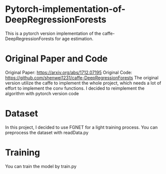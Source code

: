 # Pytorch-implementation-of-DeepRegressionForests
This is a pytorch version implementation of the caffe-DeepRegressionForests for age estimation.

# Original Paper and Code
Original Paper: https://arxiv.org/abs/1712.07195
Original Code: https://github.com/shenwei1231/caffe-DeepRegressionForests
The original version utilize the caffe to implement the whole project, which needs a lot of effort to implement the conv functions. I decided to reimplement the algorithm with pytorch version code

# Dataset 
In this project, I decided to use FGNET for a light training process. You can preprocess the dataset with readData.py

# Training
You can train the model by train.py
